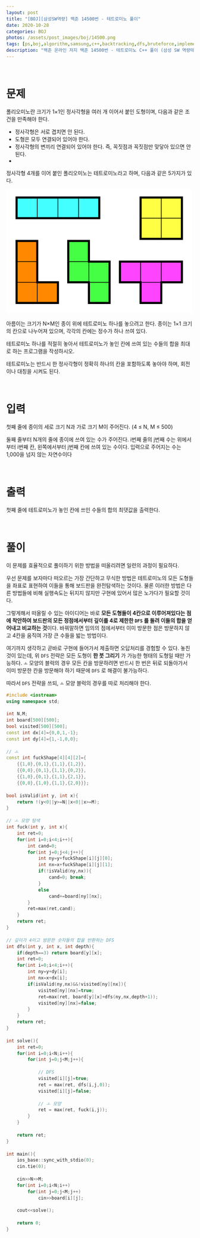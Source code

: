 ```yaml
---
layout: post
title: "[BOJ][삼성SW역량] 백준 14500번 - 테트로미노 풀이"
date: 2020-10-28
categories: BOJ
photos: /assets/post_images/boj/14500.png
tags: [ps,boj,algorithm,samsung,c++,backtracking,dfs,bruteforce,implementation]
description: "백준 온라인 저지 백준 14500번 - 테트로미노 C++ 풀이 (삼성 SW 역량테스트 기출)"
---
```


<br>

# 문제

폴리오미노란 크기가 1×1인 정사각형을 여러 개 이어서 붙인 도형이며, 다음과 같은 조건을 만족해야 한다.

- 정사각형은 서로 겹치면 안 된다.
- 도형은 모두 연결되어 있어야 한다.
- 정사각형의 변끼리 연결되어 있어야 한다. 즉, 꼭짓점과 꼭짓점만 맞닿아 있으면 안 된다.
- 
정사각형 4개를 이어 붙인 폴리오미노는 테트로미노라고 하며, 다음과 같은 5가지가 있다.

![1](/assets/post_images/boj/14500_1.png)

아름이는 크기가 N×M인 종이 위에 테트로미노 하나를 놓으려고 한다. 종이는 1×1 크기의 칸으로 나누어져 있으며, 각각의 칸에는 정수가 하나 쓰여 있다.

테트로미노 하나를 적절히 놓아서 테트로미노가 놓인 칸에 쓰여 있는 수들의 합을 최대로 하는 프로그램을 작성하시오.

테트로미노는 반드시 한 정사각형이 정확히 하나의 칸을 포함하도록 놓아야 하며, 회전이나 대칭을 시켜도 된다.

<br>

# 입력

첫째 줄에 종이의 세로 크기 N과 가로 크기 M이 주어진다. (4 ≤ N, M ≤ 500)

둘째 줄부터 N개의 줄에 종이에 쓰여 있는 수가 주어진다. i번째 줄의 j번째 수는 위에서부터 i번째 칸, 왼쪽에서부터 j번째 칸에 쓰여 있는 수이다. 입력으로 주어지는 수는 1,000을 넘지 않는 자연수이다

<br>

# 출력

첫째 줄에 테트로미노가 놓인 칸에 쓰인 수들의 합의 최댓값을 출력한다.

<br>

# 풀이

이 문제를 효율적으로 풀이하기 위한 방법을 떠올리려면 일련의 과정이 필요하다.

우선 문제를 보자마다 떠오르는 가장 간단하고 무식한 방법은 테트로미노의 모든 도형들을 좌표로 표현하여 이들을 통해 보드판을 완전탐색하는 것이다. 물론 이러한 방법은 다른 방법들에 비해 실행속도는 뒤지지 않지만 구현에 있어서 많은 노가다가 필요할 것이다.

그렇게해서 떠올릴 수 있는 아이디어는 바로 **모든 도형들이 4칸으로 이루어져있다는 점에 착안하여 보드판의 모든 정점에서부터 깊이를 4로 제한한 `DFS` 를 돌려 이들의 합을 얻어내고 비교하는 것**이다. 바꿔말하면 임의의 점에서부터 이미 방문한 점은 방문하지 않고 4칸을 움직여 가장 큰 수들을 밟는 방법이다.

여기까지 생각하고 곧바로 구현에 들어가서 제출하면 오답처리를 경험할 수 있다. 놓친 것이 있는데, 위 `DFS` 전략은 모든 도형이 **한 붓 그리기** 가 가능한 형태의 도형일 때만 가능하다. `ㅗ` 모양의 블럭의 경우 모든 칸을 방문하려면 반드시 한 번은 뒤로 되돌아가서 이미 방문한 칸을 방문해야 하기 때문에 `DFS` 로 해결이 불가능하다.

따라서 `DFS` 전략을 쓰되, `ㅗ` 모양 블럭의 경우를 따로 처리해야 한다.

```c++
#include <iostream>
using namespace std;

int N,M;
int board[500][500];
bool visited[500][500];
const int dx[4]={0,0,1,-1};
const int dy[4]={1,-1,0,0};

// ㅗ
const int fuckShape[4][4][2]={
	{{1,0},{0,1},{1,1},{1,2}},
	{{0,0},{0,1},{1,1},{0,2}},
	{{1,0},{0,1},{1,1},{2,1}},
	{{0,0},{1,0},{1,1},{2,0}}};

bool isValid(int y, int x){
	return !(y<0||y>=N||x<0||x>=M);
}

// ㅗ 모양 탐색
int fuck(int y, int x){
	int ret=0;
	for(int i=0;i<4;i++){
		int cand=0;
		for(int j=0;j<4;j++){
			int ny=y+fuckShape[i][j][0];
			int nx=x+fuckShape[i][j][1];
			if(!isValid(ny,nx)){
				cand=0; break;
			}
			else
				cand+=board[ny][nx];
		}
		ret=max(ret,cand);
	}
	return ret;
}

// 깊이가 4이고 방문한 숫자들의 합을 반환하는 DFS
int dfs(int y, int x, int depth){
	if(depth==3) return board[y][x];
	int ret=0;
	for(int i=0;i<4;i++){
		int ny=y+dy[i];
		int nx=x+dx[i];
		if(isValid(ny,nx)&&!visited[ny][nx]){
			visited[ny][nx]=true;
			ret=max(ret, board[y][x]+dfs(ny,nx,depth+1));
			visited[ny][nx]=false;
		}
	}
	return ret;
}
	
int solve(){
	int ret=0;
	for(int i=0;i<N;i++){
		for(int j=0;j<M;j++){

            // DFS
			visited[i][j]=true;
			ret = max(ret, dfs(i,j,0));
			visited[i][j]=false;

            // ㅗ 모양
			ret = max(ret, fuck(i,j));
		}
	}
	
	return ret;		
}

int main(){
	ios_base::sync_with_stdio(0);
	cin.tie(0);

	cin>>N>>M;
	for(int i=0;i<N;i++)
		for(int j=0;j<M;j++)
			cin>>board[i][j];

	cout<<solve();

	return 0;
}
```
